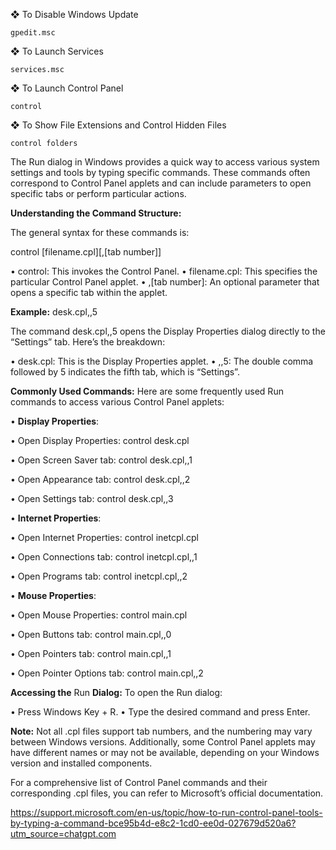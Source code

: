 
❖ To Disable Windows Update

```plaintext
gpedit.msc
```


❖ To Launch Services

```plaintext
services.msc
```


❖ To Launch Control Panel

```plaintext
control
```


❖ To Show File Extensions and Control Hidden Files

```plaintext
control folders
```


The Run dialog in Windows provides a quick way to access various system settings and tools by typing specific commands. These commands often correspond to Control Panel applets and can include parameters to open specific tabs or perform particular actions.
  
**Understanding the Command Structure:**
  
The general syntax for these commands is:
  
control \[filename.cpl\]\[,\[tab number\]\]

• control: This invokes the Control Panel.
• filename.cpl: This specifies the particular Control Panel applet.
• ,\[tab number\]: An optional parameter that opens a specific tab within the applet.

**Example:** desk.cpl,,5

The command desk.cpl,,5 opens the Display Properties dialog directly to the “Settings” tab. Here’s the breakdown:

• desk.cpl: This is the Display Properties applet.
• ,,5: The double comma followed by 5 indicates the fifth tab, which is “Settings”.

**Commonly Used Commands:**
Here are some frequently used Run commands to access various Control Panel applets:

• **Display Properties**:

• Open Display Properties: control desk.cpl

• Open Screen Saver tab: control desk.cpl,,1

• Open Appearance tab: control desk.cpl,,2

• Open Settings tab: control desk.cpl,,3

• **Internet Properties**:

• Open Internet Properties: control inetcpl.cpl

• Open Connections tab: control inetcpl.cpl,,1

• Open Programs tab: control inetcpl.cpl,,2

• **Mouse Properties**:

• Open Mouse Properties: control main.cpl

• Open Buttons tab: control main.cpl,,0

• Open Pointers tab: control main.cpl,,1

• Open Pointer Options tab: control main.cpl,,2

  
**Accessing the** Run **Dialog:**
To open the Run dialog:

• Press Windows Key + R.
• Type the desired command and press Enter.


**Note:**
Not all .cpl files support tab numbers, and the numbering may vary between Windows versions. Additionally, some Control Panel applets may have different names or may not be available, depending on your Windows version and installed components.

For a comprehensive list of Control Panel commands and their corresponding .cpl files, you can refer to Microsoft’s official documentation.

https://support.microsoft.com/en-us/topic/how-to-run-control-panel-tools-by-typing-a-command-bce95b4d-e8c2-1cd0-ee0d-027679d520a6?utm_source=chatgpt.com

